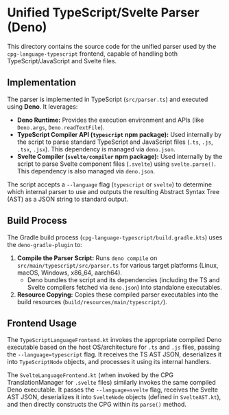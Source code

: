 # Unified TypeScript/Svelte Parser (Deno)

This directory contains the source code for the unified parser used by the `cpg-language-typescript` frontend, capable of handling both TypeScript/JavaScript and Svelte files.

## Implementation

The parser is implemented in TypeScript (`src/parser.ts`) and executed using **Deno**.
It leverages:

*   **Deno Runtime:** Provides the execution environment and APIs (like `Deno.args`, `Deno.readTextFile`).
*   **TypeScript Compiler API (`typescript` npm package):** Used internally by the script to parse standard TypeScript and JavaScript files (`.ts`, `.js`, `.tsx`, `.jsx`). This dependency is managed via `deno.json`.
*   **Svelte Compiler (`svelte/compiler` npm package):** Used internally by the script to parse Svelte component files (`.svelte`) using `svelte.parse()`. This dependency is also managed via `deno.json`.

The script accepts a `--language` flag (`typescript` or `svelte`) to determine which internal parser to use and outputs the resulting Abstract Syntax Tree (AST) as a JSON string to standard output.

## Build Process

The Gradle build process (`cpg-language-typescript/build.gradle.kts`) uses the `deno-gradle-plugin` to:

1.  **Compile the Parser Script:** Runs `deno compile` on `src/main/typescript/src/parser.ts` for various target platforms (Linux, macOS, Windows, x86_64, aarch64).
    *   Deno bundles the script and its dependencies (including the TS and Svelte compilers fetched via `deno.json`) into standalone executables.
2.  **Resource Copying:** Copies these compiled parser executables into the build resources (`build/resources/main/typescript/`).

## Frontend Usage

The `TypeScriptLanguageFrontend.kt` invokes the appropriate compiled Deno executable based on the host OS/architecture for `.ts` and `.js` files, passing the `--language=typescript` flag. It receives the TS AST JSON, deserializes it into `TypeScriptNode` objects, and processes it using its internal handlers.

The `SvelteLanguageFrontend.kt` (when invoked by the CPG TranslationManager for `.svelte` files) similarly invokes the same compiled Deno executable. It passes the `--language=svelte` flag, receives the Svelte AST JSON, deserializes it into `SvelteNode` objects (defined in `SvelteAST.kt`), and then directly constructs the CPG within its `parse()` method.
